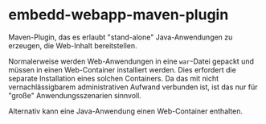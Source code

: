 # embedd-webapp-maven-plugin

Maven-Plugin, das es erlaubt "stand-alone" Java-Anwendungen zu erzeugen, die Web-Inhalt bereitstellen.

Normalerweise werden Web-Anwendungen in eine `war`-Datei gepackt und müssen in einen Web-Container installiert werden. 
Dies erfordert die separate Installation eines solchen Containers. Da das mit nicht vernachlässigbarem administrativen
Aufwand verbunden ist, ist das nur für "große" Anwendungsszenarien sinnvoll.

Alternativ kann eine Java-Anwendung einen Web-Container enthalten. 
